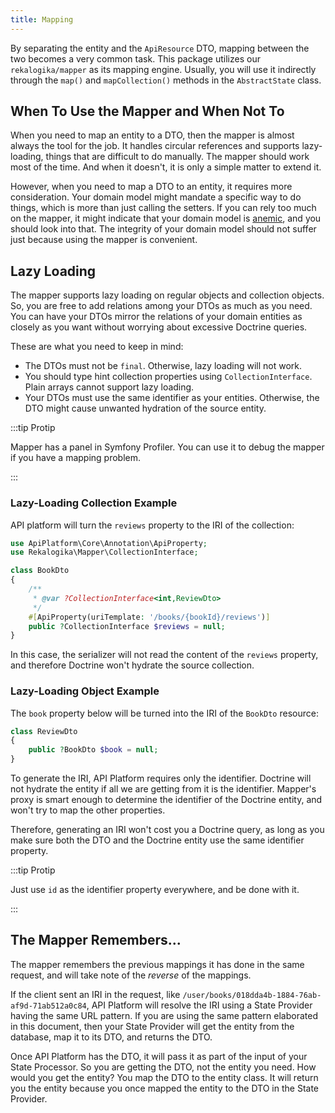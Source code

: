 ```yaml
---
title: Mapping
---
```


By separating the entity and the `ApiResource` DTO, mapping between the two
becomes a very common task. This package utilizes our `rekalogika/mapper` as its
mapping engine. Usually, you will use it indirectly through the `map()` and
`mapCollection()` methods in the `AbstractState` class.

## When To Use the Mapper and When Not To

When you need to map an entity to a DTO, then the mapper is almost always the
tool for the job. It handles circular references and supports lazy-loading,
things that are difficult to do manually. The mapper should work most of the
time. And when it doesn't, it is only a simple matter to extend it.

However, when you need to map a DTO to an entity, it requires more
consideration. Your domain model might mandate a specific way to do things,
which is more than just calling the setters. If you can rely too much on the
mapper, it might indicate that your domain model is
[anemic](https://martinfowler.com/bliki/AnemicDomainModel.html), and you should
look into that. The integrity of your domain model should not suffer just
because using the mapper is convenient.

## Lazy Loading

The mapper supports lazy loading on regular objects and collection objects. So,
you are free to add relations among your DTOs as much as you need. You can have
your DTOs mirror the relations of your domain entities as closely as you want
without worrying about excessive Doctrine queries.

These are what you need to keep in mind:

* The DTOs must not be `final`. Otherwise, lazy loading will not work.
* You should type hint collection properties using `CollectionInterface`. Plain
  arrays cannot support lazy loading.
* Your DTOs must use the same identifier as your entities. Otherwise, the DTO
  might cause unwanted hydration of the source entity.

:::tip Protip

Mapper has a panel in Symfony Profiler. You can use it to debug the mapper if
you have a mapping problem.

:::

### Lazy-Loading Collection Example

API platform will turn the `reviews` property to the IRI of the collection:

```php
use ApiPlatform\Core\Annotation\ApiProperty;
use Rekalogika\Mapper\CollectionInterface;

class BookDto
{
    /**
     * @var ?CollectionInterface<int,ReviewDto>
     */
    #[ApiProperty(uriTemplate: '/books/{bookId}/reviews')]
    public ?CollectionInterface $reviews = null;
}
```

In this case, the serializer will not read the content of the `reviews`
property, and therefore Doctrine won't hydrate the source collection.

### Lazy-Loading Object Example

The `book` property below will be turned into the IRI of the `BookDto` resource:

```php
class ReviewDto
{
    public ?BookDto $book = null;
}
```

To generate the IRI, API Platform requires only the identifier. Doctrine will
not hydrate the entity if all we are getting from it is the identifier. Mapper's
proxy is smart enough to determine the identifier of the Doctrine entity, and
won't try to map the other properties.

Therefore, generating an IRI won't cost you a Doctrine query, as long as you
make sure both the DTO and the Doctrine entity use the same identifier property.

:::tip Protip

Just use `id` as the identifier property everywhere, and be done with it.

:::

## The Mapper Remembers...

The mapper remembers the previous mappings it has done in the same request, and
will take note of the *reverse* of the mappings.

If the client sent an IRI in the request, like
`/user/books/018dda4b-1884-76ab-af9d-71ab512a0c84`, API Platform will resolve
the IRI using a State Provider having the same URL pattern. If you are using
the same pattern elaborated in this document, then your State Provider will
get the entity from the database, map it to its DTO, and returns the DTO.

Once API Platform has the DTO, it will pass it as part of the input of your
State Processor. So you are getting the DTO, not the entity you need. How would
you get the entity? You map the DTO to the entity class. It will return you the
entity because you once mapped the entity to the DTO in the State Provider.
